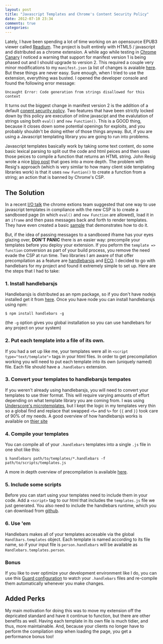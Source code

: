 ```yaml
---
layout: post
title: "Javascript Templates and Chrome's Content Security Policy"
date: 2012-07-10 23:34
comments: true
categories: 
---
```


Lately, I have been spending a lot of time working on an opensource EPUB3 viewer called [Readium](https://github.com/readium/readium). The project is built entirely with HTML5 / javascript and distributed as a chrome extension. A while ago while testing in [Chrome Canary](https://tools.google.com/dlpage/chromesxs/) I noticed a warning that support for manifest version 1 is being phased out and I should upgrade to version 2. This required a couple very minor modifications to my `manifest.json` (a list of changes is avaiable [here](http://code.google.com/chrome/extensions/manifestVersion.html). But these things are never easy. Sure enough, when I tried to use the extension, everything was busted. I opened the developer console and found the following error message: 

`Uncaught Error: Code generation from strings disallowed for this context`

It turns out the biggest change in manifest version 2 is the addition of a default [conent security policy](http://code.google.com/chrome/extensions/contentSecurityPolicy.html). Two features that have been strictly locked down by this policy are execution of inline javascipt and the evalutation of strings using both `eval()` and `new Function()`. This is a GOOD thing, because it closes down some potential openings for exploits, and you probably shouldn't be doing either of those things anyway. But, if you are using a Javascript templating library you are going to run into problems.

Javascript templates basically work by taking some text content, do some basic lexical parsing to split out the code and html peices and then uses those peices to compile a function that returns an HTML string. John Resig wrote a nice [blog post](http://ejohn.org/blog/javascript-micro-templating/) that goes into a more depth. The problem with Resig's approach (which is very similar to how many client side templating libraries work) is that it uses `new Funtion()` to create a function from a string; an action that is banned by Chrome's CSP.

## The Solution

In a recent [I/O talk](http://www.youtube.com/watch?v=x9KOS1VQgqQ&html5=1) the chrome extions team suggested that one way to use javascript templates in compliance with the new CSP is to create a sandboxed page (in which `eval()` and `new Function` are allowed), load it in an `iframe` and then pass messages back and forth to render templates. They have even created a basic [sample](https://github.com/GoogleChrome/chrome-app-samples/tree/master/eval-in-iframe) that demonstrates how to do it.

But, if the idea of passing messages to a sandboxed iframe has your eyes glazing over, __DON'T PANIC__ there is an easier way: precompile your templates before you deploy your extension. If you peform the `template => function` conversion as part of your build process, you remove the need evade the CSP at run time. Two libraries I am aware of that offer precompilation as a feature are [handlebarsjs](http://handlebarsjs.com/) and [ECO](https://github.com/sstephenson/eco/). I decided to go with handlebars for my project and found it extremely simple to set up. Here are the steps that I had to take:

### 1. Install handlebarsjs

Handlebarsjs is distributed as an npm package, so if you don't have nodejs installed get it from [here](http://nodejs.org/#download). Once you have node you can install handlebarsjs using npm:

`$ npm install handlebars -g`

(the `-g` option gives you global installation so you can use handlebars for any project on your system)

### 2. Put each template into a file of its own.

If you had a set up like me, your templates were all in `<script type="text/template">` tags in your html files. In order to get precompilation working you will need to put each template into its own (uniquely named) file. Each file should have a `.handlebars` extension.
 
### 3. Convert your templates to handlebarsjs tempates

 If you weren't already using handlebarsjs, you will need to convert your templates to use thier format. This will require varying amounts of effort depending on what template library you are coming from. I was using [Underscore's microtemplates](http://underscorejs.org/#template), but I kept the logic in my templates very thin so a global find and replace that swapped `<%=` and `%>` for `{{` and `}}` took care of 90% of my needs. A good overview of how handlebarsjs works is available on [thier site](http://handlebarsjs.com/)

### 4. Compile your templates

You can compile all of your `.handlebars` templates into a single `.js` file in one shot like this:

```$ handlebars path/to/templates/*.handlebars -f path/to/scripts/templates.js```

A more in depth overview of precompilation is available [here](http://handlebarsjs.com/precompilation.html).

### 5. Include some scripts

Before you can start using your templates need to include them in your code. Add a `<script>` tag to our html that includes the `templates.js` file we just generated. You also need to include the handlebars runtime, which you can download from [github](https://github.com/wycats/handlebars.js/archives/master).

### 6. Use 'em

Handlebars makes all of your templates accesable via the global `Handlbars.templates` object. Each template is named according to its file name, so if your input file is `person.handlebars` will be available as `Handlebars.templates.person`.

### Bonus

If you like to over optimize your development environment like I do, you can use this [Guard configuration](https://github.com/aiwilliams/guard-handlebars) to watch your `.handlebars` files and re-compile them automatically whenever you make changes.

## Added Perks

My main motivation for doing this was to move my extension off the depricated standard and have it continue to function, but there are other benefits as well. Having each template in its own file is much tidier, and thus, more maintainable. And, because your clients no longer have to perform the compilation step when loading the page, you get a performance bonus too!

